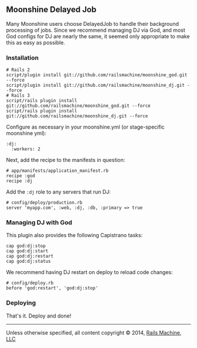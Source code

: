 ## Moonshine Delayed Job

Many Moonshine users choose DelayedJob to handle their background
processing of jobs.
Since we recommend managing DJ via God, and most God configs for DJ
are nearly the same, it seemed only appropriate to make this as easy
as possible.

### Installation

    # Rails 2
    script/plugin install git://github.com/railsmachine/moonshine_god.git --force
    script/plugin install git://github.com/railsmachine/moonshine_dj.git --force
    # Rails 3
    script/rails plugin install git://github.com/railsmachine/moonshine_god.git --force
    script/rails plugin install git://github.com/railsmachine/moonshine_dj.git --force

Configure as necessary in your moonshine.yml (or stage-specific moonshine yml):

    :dj:
      :workers: 2
      

Next, add the recipe to the manifests in question:

    # app/manifests/application_manifest.rb
    recipe :god
    recipe :dj

Add the `:dj` role to any servers that run DJ:

    # config/deploy/production.rb
    server 'myapp.com', :web, :dj, :db, :primary => true

### Managing DJ with God

This plugin also provides the following Capistrano tasks:

    cap god:dj:stop
    cap god:dj:start
    cap god:dj:restart
    cap god:dj:status

We recommend having DJ restart on deploy to reload code changes:

    # config/deploy.rb
    before 'god:restart', 'god:dj:stop'

### Deploying

That's it. Deploy and done!

***
Unless otherwise specified, all content copyright &copy; 2014, [Rails Machine, LLC](http://railsmachine.com)
